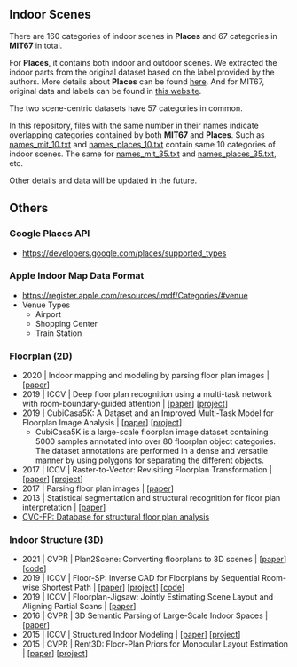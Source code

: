 ## Indoor Scenes

There are 160 categories of indoor scenes in **Places** and 67 categories in **MIT67** in total.

For **Places**, it contains both indoor and outdoor scenes. We extracted the indoor parts from the original dataset based on the label provided by the authors. More details about **Places** can be found [here](http://places2.csail.mit.edu/). And for MIT67, original data and labels can be found in [this website](http://web.mit.edu/torralba/www/indoor.html).

The two scene-centric datasets have 57 categories in common.

In this repository, files with the same number in their names indicate overlapping categories contained by both **MIT67** and **Places**. Such as [names_mit_10.txt](https://github.com/amylmy/IndoorScenes-UnsupervidedRepresentationLearning/blob/master/names_mit_10.txt) and [names_places_10.txt](https://github.com/amylmy/IndoorScenes-UnsupervidedRepresentationLearning/blob/master/names_places_10.txt) contain same 10 categories of indoor scenes. The same for [names_mit_35.txt](https://github.com/amylmy/IndoorScenes-UnsupervidedRepresentationLearning/blob/master/names_mit_35.txt) and [names_places_35.txt](https://github.com/amylmy/IndoorScenes-UnsupervidedRepresentationLearning/blob/master/names_places_35.txt), etc. 

Other details and data will be updated in the future.


## Others

### Google Places API
- https://developers.google.com/places/supported_types

### Apple Indoor Map Data Format
- https://register.apple.com/resources/imdf/Categories/#venue
- Venue Types
  - Airport
  - Shopping Center
  - Train Station

### Floorplan (2D)
- 2020 | Indoor mapping and modeling by parsing floor plan images | [[paper](https://www.tandfonline.com/doi/full/10.1080/13658816.2020.1781130)]
- 2019 | ICCV | Deep floor plan recognition using a multi-task network with room-boundary-guided attention | [[paper](https://openaccess.thecvf.com/content_ICCV_2019/papers/Zeng_Deep_Floor_Plan_Recognition_Using_a_Multi-Task_Network_With_Room-Boundary-Guided_ICCV_2019_paper.pdf)] [[project](https://github.com/zlzeng/DeepFloorplan)]
- 2019 | CubiCasa5K: A Dataset and an Improved Multi-Task Model for Floorplan Image Analysis | [[paper](https://arxiv.org/abs/1904.01920v1)] [[project](https://github.com/CubiCasa/CubiCasa5k)]
  - CubiCasa5K is a large-scale floorplan image dataset containing 5000 samples annotated into over 80 floorplan object categories. The dataset annotations are performed in a dense and versatile manner by using polygons for separating the different objects.
- 2017 | ICCV | Raster-to-Vector: Revisiting Floorplan Transformation | [[paper](http://art-programmer.github.io/floorplan-transformation/paper.pdf)] [[project](https://github.com/art-programmer/FloorplanTransformation)]
- 2017 | Parsing floor plan images | [[paper](https://ieeexplore.ieee.org/abstract/document/7986875)]
- 2013 | Statistical segmentation and structural recognition for floor plan interpretation | [[paper](https://link.springer.com/article/10.1007/s10032-013-0215-2)]
- [CVC-FP: Database for structural floor plan analysis](http://dag.cvc.uab.es/resources/floorplans/)


### Indoor Structure (3D)
- 2021 | CVPR | Plan2Scene: Converting floorplans to 3D scenes | [[paper](https://openaccess.thecvf.com/content/CVPR2021/papers/Vidanapathirana_Plan2Scene_Converting_Floorplans_to_3D_Scenes_CVPR_2021_paper.pdf)] [[code](https://github.com/3dlg-hcvc/plan2scene)]
- 2019 | ICCV | Floor-SP: Inverse CAD for Floorplans by Sequential Room-wise Shortest Path | [[paper](https://openaccess.thecvf.com/content_ICCV_2019/html/Chen_Floor-SP_Inverse_CAD_for_Floorplans_by_Sequential_Room-Wise_Shortest_Path_ICCV_2019_paper.html)] [[project](http://jcchen.me/floor-sp/)] [[code](https://github.com/woodfrog/floor-sp)]
- 2019 | ICCV | Floorplan-Jigsaw: Jointly Estimating Scene Layout and Aligning Partial Scans | [[paper](https://openaccess.thecvf.com/content_ICCV_2019/html/Lin_Floorplan-Jigsaw_Jointly_Estimating_Scene_Layout_and_Aligning_Partial_Scans_ICCV_2019_paper.html)]
- 2016 | CVPR | 3D Semantic Parsing of Large-Scale Indoor Spaces | [[paper](https://www.cv-foundation.org/openaccess/content_cvpr_2016/html/Armeni_3D_Semantic_Parsing_CVPR_2016_paper.html)] 
- 2015 | ICCV | Structured Indoor Modeling | [[paper](https://www.cv-foundation.org/openaccess/content_iccv_2015/html/Ikehata_Structured_Indoor_Modeling_ICCV_2015_paper.html)] [[project](https://www2.cs.sfu.ca/~furukawa/sim/)]
- 2015 | CVPR | Rent3D: Floor-Plan Priors for Monocular Layout Estimation | [[paper](http://www.cs.toronto.edu/~fidler/papers/rent3DCVPR15.pdf)] [[project](http://www.cs.toronto.edu/~fidler/projects/rent3D.html)]

